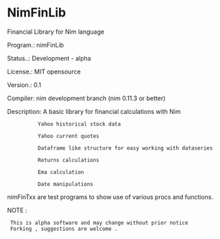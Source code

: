 # NimFinLib
Financial Library for Nim language


Program.: nimFinLib  

Status..: Development - alpha

License.: MIT opensource  

Version.: 0.1

Compiler: nim development branch (nim 0.11.3 or better)

Description: A basic library for financial calculations with Nim

              Yahoo historical stock data
              
              Yahoo current quotes
              
              Dataframe like structure for easy working with dataseries
              
              Returns calculations
              
              Ema calculation
              
              Date manipulations
              


nimFinTxx are test programs to show use of various procs and functions.


NOTE : 
  
     This is alpha software and may change without prior notice              
     Forking , suggestions are welcome .
              
              
              
              
